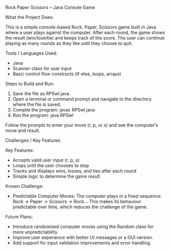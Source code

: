 Rock Paper Scissors – Java Console Game

What the Project Does:

This is a simple console-based Rock, Paper, Scissors game built in Java where a user plays against the computer. After each round, the game shows the result (win/lose/tie) and keeps track of the score. The user can continue playing as many rounds as they like until they choose to quit.

Tools / Languages Used:

- Java
- Scanner class for user input
- Basic control flow constructs (if-else, loops, arrays)

Steps to Build and Run:

1. Save the file as RPSwl.java.
2. Open a terminal or command prompt and navigate to the directory where the file is saved.
3. Compile the program:
   javac RPSwl.java
4. Run the program:
   java RPSwl

Follow the prompts to enter your move (r, p, or s) and see the computer’s move and result.

Challenges / Key Features:

Key Features:
- Accepts valid user input (r, p, s)
- Loops until the user chooses to stop
- Tracks and displays wins, losses, and ties after each round
- Simple logic to determine the game result

Known Challenge:
- Predictable Computer Moves: The computer plays in a fixed sequence: Rock → Paper → Scissors → Rock... This makes its behaviour predictable over time, which reduces the challenge of the game.

Future Plans:

- Introduce randomised computer moves using the Random class for more unpredictability.
- Improve user experience with better UI messages or a GUI version.
- Add support for input validation improvements and error handling.
